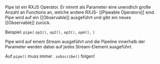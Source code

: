 Pipe ist ein RXJS Operator. Er nimmt als Parameter eine unendlich große Anzahl an Functions an, welche andere RXJS- [[Pipeable Operators]] sind. Pipe wird auf ein [[Observable]] ausgeführt und gibt ein neues [[Observable]] zurück.

Beispiel:
`pipe(`
	`op1(),`
	 `op2(),`
	 `op3(),`
	 `op4(),`
	`)`

Pipe wird auf einem Stream ausgeführt und die Pipeline innerhalb der Parameter werden dabei auf jedes Stream-Element ausgeführt.

Auf `pipe()` muss immer `.subscribe()` folgen!